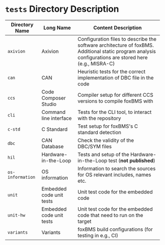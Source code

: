# `tests` Directory Description

| Directory Name   | Long Name                   | Content Description                                                      |
| ---------------- | --------------------------- | ------------------------------------------------------------------------ |
| `axivion`        | Axivion                     | Configuration files to describe the software architecture of foxBMS. Additional static program analysis configurations are stored here (e.g., MISRA-C) |
| `can`            | CAN                         | Heuristic tests for the correct implementation of DBC file in the code   |
| `ccs`            | Code Composer Studio        | Compiler setup for different CCS versions to compile foxBMS with         |
| `cli`            | Command line interface      | Tests for the CLI tool, to interact with the repository                  |
| `c-std`          | C Standard                  | Test setup for foxBMS's C standard detection                             |
| `dbc`            | CAN Database                | Check the validity of the DBC/SYM files                                  |
| `hil`            | Hardware-in-the-Loop        | Tests and setup of the Hardware-in-the-Loop test (**not published**)     |
| `os-information` | OS information              | Information to search the sources for OS relevant includes, names etc.   |
| `unit`           | Embedded code unit tests    | Unit test code for the embedded code                                     |
| `unit-hw`        | Embedded code unit tests    | Unit test code for the embedded code that need to run on the target      |
| `variants`       | Variants                    | foxBMS build configurations (for testing in e.g., CI)                    |
